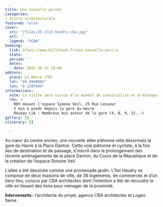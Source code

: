 ```yaml
---
title: Une nouvelle percée
categories:
- Visite architecturale
featured: false
cover:
  src: "/files/26-ilot-haudry-cba.jpg"
  alt: ''
  legend: "©CBA"
booking:
  link: https://www.billetweb.fr/une-nouvelle-perc-e
  state: ''
  period: ''
  dates:
  - date: 2022-10-13 18:00
address:
  place: Le Havre (76)
  lat: "49.4940888"
  lon: "0.1207949"
informations:
  note: La visite sera suivie d’un moment de convivialité et d’échanges
  rdv: |-
    RDV devant l'espace Simone Veil, 25 Rue Lesueur
    2 min à pieds depuis la gare du Havre
    Réseau LiA : Nombreux bus autour de la gare (4, 8, 9, 12...)
gallery: []
itinerary: []

---
```

Au cœur du centre ancien, une nouvelle allée piétonne relie désormais la gare du Havre à la Place Danton. Cette voie piétonne et cycliste, à la fois lieu de destination et de passage, s’inscrit dans le prolongement des récents aménagements de la place Danton, du Cours de la République et de la création de l’espace Simone Veil.

L’allée a été dessinée comme une promenade jardin. L’îlot Haudry se compose de deux maisons de ville, de 36 logements, de commerces et d’un tiers-lieu, conçus par CBA architectes dont l’intention a été de recoudre la ville en tissant des liens pour ménager de la proximité.

**Intervenants :** l’architecte du projet, agence CBA architectes et Logeo Seine.